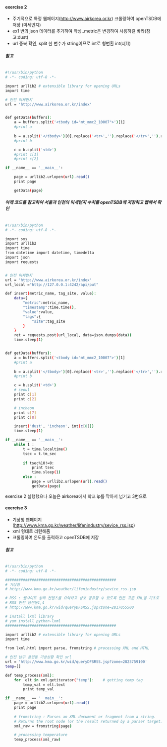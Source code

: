 #### exercise 2
   - 주기적으로 특정 웹페이지(http://www.airkorea.or.kr) 크롤링하여 openTSDB에 저장 (미세먼지)
   - ex1 번의 json 데이터를 추가하여 작성..metric은 변경하여 사용하길 바라(참고:dust)
   - url 중복 확인, split 한 변수가 string이므로 int로 형변환 int(c[1])

##### 참고
```sh

#!/usr/bin/python
# -*- coding: utf-8 -*- 

import urllib2 # extensible library for opening URLs
import time

# 인천 미세먼지 
url = 'http://www.airkorea.or.kr/index'


def getData(buffers):
	a = buffers.split('<tbody id="mt_mmc2_10007">')[1]
	#print a
	
	b = a.split('</tbody>')[0].replace('<tr>','').replace('</tr>','').replace('</td>','')
	#print b

	c = b.split('<td>')
	#print c[1]
	#print c[2]

if __name__ == '__main__':

	page = urllib2.urlopen(url).read()
	print page

	getData(page)

```

##### 아래 코드를 참고하여 서울과 인천의 미세먼지 수치를 openTSDB에 저장하고 웹에서 확인

```sh

#!/usr/bin/python
# -*- coding: utf-8 -*- 

import sys
import urllib2
import time
from datetime import datetime, timedelta
import json
import requests


# 인천 미세먼지 
url = 'http://www.airkorea.or.kr/index'
url_local ="http://127.0.0.1:4242/api/put"

def insert(metric_name, tag_site, value):
	data={
		"metric":metric_name,
		"timestamp":time.time(),
		"value":value,
		"tags":{
			"site":tag_site
		}
	}
	ret = requests.post(url_local, data=json.dumps(data))
	time.sleep(1)


def getData(buffers):
	a = buffers.split('<tbody id="mt_mmc2_10007">')[1]
	#print a
	
	b = a.split('</tbody>')[0].replace('<tr>','').replace('</tr>','').replace('</td>','')
	#print b

	c = b.split('<td>')
	# seoul
	print c[1]
	print c[2]

	# incheon
	print c[7]
	print c[8]

	insert('dust', 'incheon', int(c[8]))
	time.sleep(1)

if __name__ == '__main__':
	while 1 :
		t = time.localtime()
		tsec = t.tm_sec
		
		if tsec%10!=0:
			print tsec
			time.sleep(1)
		else :
			page = urllib2.urlopen(url).read()
			getData(page)

```
 exercise 2 실행했으나 오늘은 airkorea에서 학교 ip를 막아서 넘기고 3번으로


#### exercise 3
   - 기상청 웹페이지(http://www.kma.go.kr/weather/lifenindustry/sevice_rss.jsp) 
   - xml 형태로 리턴해줌
   - 크롤링하여 온도를 출력하고 openTSDB에 저장

##### 참고
```sh

#!/usr/bin/python
# -*- coding: utf-8 -*- 

##################################################
# 기상청
# http://www.kma.go.kr/weather/lifenindustry/sevice_rss.jsp

# RSS : 웹사이트 상의 컨텐츠를 요약하고 상호 공유할 수 있도록 만든 표준 XML을 기초로 만들어진 데이터 형식
# RSS 인천 용현동1,4
# http://www.kma.go.kr/wid/queryDFSRSS.jsp?zone=2817055500

# install lxml library
# yum install python-lxml
##################################################

import urllib2 # extensible library for opening URLs
import time

from lxml.html import parse, fromstring # processing XML and HTML

# 인천 남구 용현동 기상상황 확인 url
url = 'http://www.kma.go.kr/wid/queryDFSRSS.jsp?zone=2823759100'
temp=[]

def temp_process(xml):
	for  elt in xml.getiterator("temp"):	# getting temp tag 
		temp_val = elt.text
		print temp_val

if __name__ == '__main__':
	page = urllib2.urlopen(url).read()
	print page
	
	# fromstring : Parses an XML document or fragment from a string. 
	# Returns the root node (or the result returned by a parser target).
	xml_raw = fromstring(page)

	# processing temperature
	temp_process(xml_raw)
```
